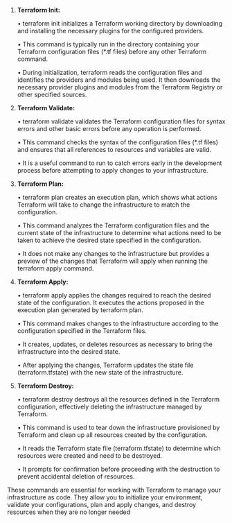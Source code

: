 1. **Terraform Init:**

    • terraform init initializes a Terraform working directory by downloading and installing 
    the necessary plugins for the configured providers.

    • This command is typically run in the directory containing your Terraform configuration 
    files (*.tf files) before any other Terraform command.

    • During initialization, terraform reads the configuration files and identifies the 
    providers and modules being used. It then downloads the necessary provider plugins 
    and modules from the Terraform Registry or other specified sources.

2. **Terraform Validate:**

    • terraform validate validates the Terraform configuration files for syntax errors and 
    other basic errors before any operation is performed.

    • This command checks the syntax of the configuration files (*.tf files) and ensures that 
    all references to resources and variables are valid.

    • It is a useful command to run to catch errors early in the development process before 
    attempting to apply changes to your infrastructure.

3. **Terraform Plan:**

    • terraform plan creates an execution plan, which shows what actions Terraform will 
    take to change the infrastructure to match the configuration.

    • This command analyzes the Terraform configuration files and the current state of the 
    infrastructure to determine what actions need to be taken to achieve the desired state 
    specified in the configuration.

    • It does not make any changes to the infrastructure but provides a preview of the 
    changes that Terraform will apply when running the terraform apply command.

4. **Terraform Apply:**

    • terraform apply applies the changes required to reach the desired state of the 
    configuration. It executes the actions proposed in the execution plan generated by 
    terraform plan.

    • This command makes changes to the infrastructure according to the configuration 
    specified in the Terraform files.

    • It creates, updates, or deletes resources as necessary to bring the infrastructure into 
    the desired state.

    • After applying the changes, Terraform updates the state file (terraform.tfstate) with 
    the new state of the infrastructure.

5. **Terraform Destroy:**

    • terraform destroy destroys all the resources defined in the Terraform configuration, 
    effectively deleting the infrastructure managed by Terraform.

    • This command is used to tear down the infrastructure provisioned by Terraform and 
    clean up all resources created by the configuration.

    • It reads the Terraform state file (terraform.tfstate) to determine which resources were 
    created and need to be destroyed.

    • It prompts for confirmation before proceeding with the destruction to prevent 
    accidental deletion of resources.

These commands are essential for working with Terraform to manage your infrastructure as code. 
They allow you to initialize your environment, validate your configurations, plan and apply 
changes, and destroy resources when they are no longer needed